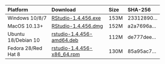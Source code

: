 
| Platform            | Download                                                                                                                                                              | Size | SHA-256                                                                                                              |
| :------------------ | :-------------------------------------------------------------------------------------------------------------------------------------------------------------------- | :--- | :------------------------------------------------------------------------------------------------------------------- |
| Windows 10/8/7      | <a href="https://s3.amazonaws.com/rstudio-ide-build/desktop/windows/RStudio-1.4.456.exe"><i class="fa fa-download"></i> RStudio-1.4.456.exe</a>                       | 153M | <span class="sha256" data-sha256="23312890bfc392eaebc56767f8bb8c845a8de14e6601e3139090a0d09a640112">23312890…</span> |
| MacOS 10.13+        | <a href="https://s3.amazonaws.com/rstudio-ide-build/desktop/macos/RStudio-1.4.456.dmg"><i class="fa fa-download"></i> RStudio-1.4.456.dmg</a>                         | 152M | <span class="sha256" data-sha256="a2a7696a67dcdac96f6a6d1ec717d22c1e44254c03b71340e6a9f52ccc4bf321">a2a7696a…</span> |
| Ubuntu 18/Debian 10 | <a href="https://s3.amazonaws.com/rstudio-ide-build/desktop/bionic/amd64/rstudio-1.4.456-amd64.deb"><i class="fa fa-download"></i> rstudio-1.4.456-amd64.deb</a>      | 112M | <span class="sha256" data-sha256="de777dee437d1776a3e422fa0251facb3dcf08727fa9f4706e65605ecf928361">de777dee…</span> |
| Fedora 28/Red Hat 8 | <a href="https://s3.amazonaws.com/rstudio-ide-build/desktop/centos8/x86_64/rstudio-1.4.456-x86_64.rpm"><i class="fa fa-download"></i> rstudio-1.4.456-x86\_64.rpm</a> | 130M | <span class="sha256" data-sha256="85a95ac7cf3eb8722a01b87819c907bc08667b07fb4bf866863e0d95d4f66674">85a95ac7…</span> |
